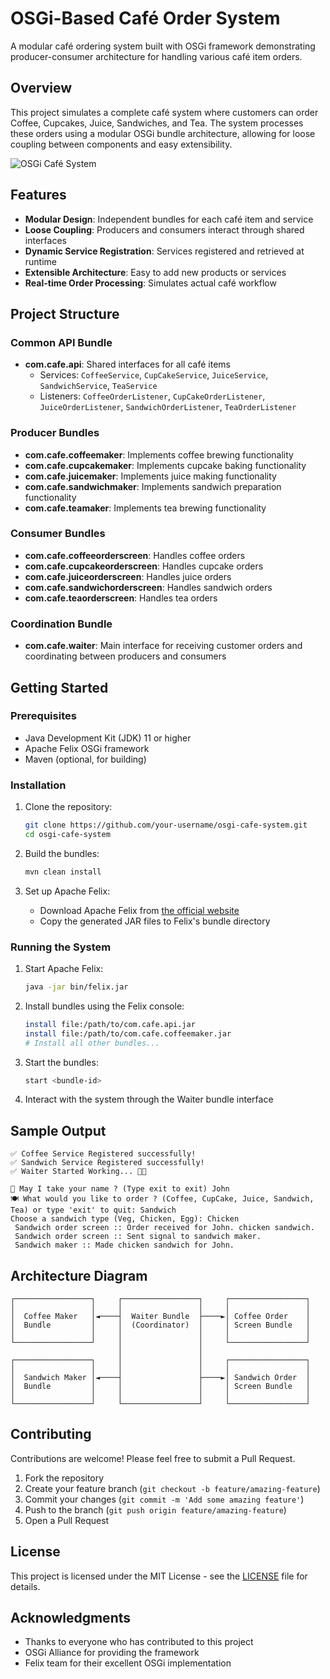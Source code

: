 # OSGi-Based Café Order System

A modular café ordering system built with OSGi framework demonstrating producer-consumer architecture for handling various café item orders.

## Overview

This project simulates a complete café system where customers can order Coffee, Cupcakes, Juice, Sandwiches, and Tea. The system processes these orders using a modular OSGi bundle architecture, allowing for loose coupling between components and easy extensibility.

![OSGi Café System](https://via.placeholder.com/800x400?text=OSGi+Caf%C3%A9+System)

## Features

- **Modular Design**: Independent bundles for each café item and service
- **Loose Coupling**: Producers and consumers interact through shared interfaces
- **Dynamic Service Registration**: Services registered and retrieved at runtime
- **Extensible Architecture**: Easy to add new products or services
- **Real-time Order Processing**: Simulates actual café workflow

## Project Structure

### Common API Bundle
- **com.cafe.api**: Shared interfaces for all café items
  - Services: `CoffeeService`, `CupCakeService`, `JuiceService`, `SandwichService`, `TeaService`
  - Listeners: `CoffeeOrderListener`, `CupCakeOrderListener`, `JuiceOrderListener`, `SandwichOrderListener`, `TeaOrderListener`

### Producer Bundles
- **com.cafe.coffeemaker**: Implements coffee brewing functionality
- **com.cafe.cupcakemaker**: Implements cupcake baking functionality
- **com.cafe.juicemaker**: Implements juice making functionality
- **com.cafe.sandwichmaker**: Implements sandwich preparation functionality
- **com.cafe.teamaker**: Implements tea brewing functionality

### Consumer Bundles
- **com.cafe.coffeeorderscreen**: Handles coffee orders
- **com.cafe.cupcakeorderscreen**: Handles cupcake orders
- **com.cafe.juiceorderscreen**: Handles juice orders
- **com.cafe.sandwichorderscreen**: Handles sandwich orders
- **com.cafe.teaorderscreen**: Handles tea orders

### Coordination Bundle
- **com.cafe.waiter**: Main interface for receiving customer orders and coordinating between producers and consumers

## Getting Started

### Prerequisites
- Java Development Kit (JDK) 11 or higher
- Apache Felix OSGi framework
- Maven (optional, for building)

### Installation

1. Clone the repository:
   ```bash
   git clone https://github.com/your-username/osgi-cafe-system.git
   cd osgi-cafe-system
   ```

2. Build the bundles:
   ```bash
   mvn clean install
   ```

3. Set up Apache Felix:
   - Download Apache Felix from [the official website](https://felix.apache.org/downloads.cgi)
   - Copy the generated JAR files to Felix's bundle directory

### Running the System

1. Start Apache Felix:
   ```bash
   java -jar bin/felix.jar
   ```

2. Install bundles using the Felix console:
   ```bash
   install file:/path/to/com.cafe.api.jar
   install file:/path/to/com.cafe.coffeemaker.jar
   # Install all other bundles...
   ```

3. Start the bundles:
   ```bash
   start <bundle-id>
   ```

4. Interact with the system through the Waiter bundle interface

## Sample Output

```
✅ Coffee Service Registered successfully!
✅ Sandwich Service Registered successfully!
✅ Waiter Started Working... 🚶🏻

👤 May I take your name ? (Type exit to exit) John
🍽️ What would you like to order ? (Coffee, CupCake, Juice, Sandwich, Tea) or type 'exit' to quit: Sandwich
Choose a sandwich type (Veg, Chicken, Egg): Chicken
 Sandwich order screen :: Order received for John. chicken sandwich.
 Sandwich order screen :: Sent signal to sandwich maker.
 Sandwich maker :: Made chicken sandwich for John.
```

## Architecture Diagram

```
┌─────────────────┐     ┌─────────────────┐     ┌─────────────────┐
│                 │     │                 │     │                 │
│  Coffee Maker   │◄────┤  Waiter Bundle  ├────►│ Coffee Order    │
│  Bundle         │     │  (Coordinator)  │     │ Screen Bundle   │
│                 │     │                 │     │                 │
└─────────────────┘     │                 │     └─────────────────┘
                        │                 │
┌─────────────────┐     │                 │     ┌─────────────────┐
│                 │     │                 │     │                 │
│  Sandwich Maker │◄────┤                 ├────►│ Sandwich Order  │
│  Bundle         │     │                 │     │ Screen Bundle   │
│                 │     │                 │     │                 │
└─────────────────┘     └─────────────────┘     └─────────────────┘
```

## Contributing

Contributions are welcome! Please feel free to submit a Pull Request.

1. Fork the repository
2. Create your feature branch (`git checkout -b feature/amazing-feature`)
3. Commit your changes (`git commit -m 'Add some amazing feature'`)
4. Push to the branch (`git push origin feature/amazing-feature`)
5. Open a Pull Request

## License

This project is licensed under the MIT License - see the [LICENSE](LICENSE) file for details.

## Acknowledgments

- Thanks to everyone who has contributed to this project
- OSGi Alliance for providing the framework
- Felix team for their excellent OSGi implementation
